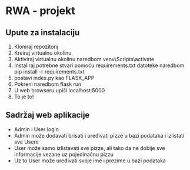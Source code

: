 # RWA - projekt

## Upute za instalaciju
1. Kloniraj repozitorij
2. Kreiraj virtualnu okolinu
3. Aktiviraj virtualnu okolinu naredbom venv\Scripts\activate
4. Instaliraj potrebne stvari pomoću requirements.txt datoteke naredbom pip install -r requirements.txt
5. postavi index.py kao FLASK_APP
6. Pokreni naredbom flask run
7. U web browseru upiši localhost:5000
8. To je to!

## Sadržaj web aplikacije
- Admin i User login
- Admin može dodavati brisati i uređivati pizze u bazi podataka i izlistati sve Usere
- User može samo izlistavati sve pizze, ali tako da ne dobije sve informacije vezane uz pojedinačnu pizzu
- Uz to User može uređivati svoje ime i prezime u bazi podataka
